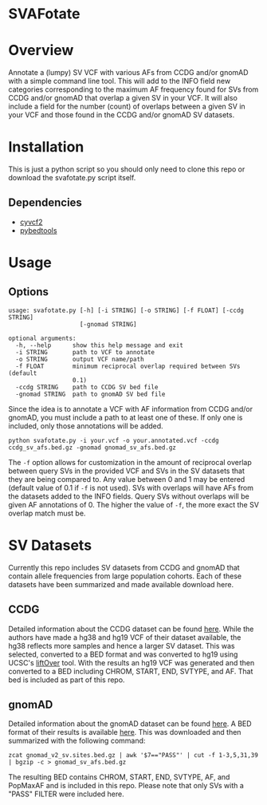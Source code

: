 SVAFotate
=========================

Overview
=========================
Annotate a (lumpy) SV VCF with various AFs from CCDG and/or gnomAD with a 
simple command line tool. This will add to the INFO field new categories
corresponding to the maximum AF frequency found for SVs from CCDG and/or gnomAD
that overlap a given SV in your VCF. It will also include a field for the 
number (count) of overlaps between a given SV in your VCF and those found 
in the CCDG and/or gnomAD SV datasets.

Installation
========================
This is just a python script so you should only need to clone this repo
or download the svafotate.py script itself.

## Dependencies

* [cyvcf2](https://github.com/brentp/cyvcf2)
* [pybedtools](http://daler.github.io/pybedtools/#)

Usage
======================== 
## Options

```
usage: svafotate.py [-h] [-i STRING] [-o STRING] [-f FLOAT] [-ccdg STRING]
                    [-gnomad STRING]

optional arguments:
  -h, --help      show this help message and exit
  -i STRING       path to VCF to annotate
  -o STRING       output VCF name/path
  -f FLOAT        minimum reciprocal overlap required between SVs (default
                  0.1)
  -ccdg STRING    path to CCDG SV bed file
  -gnomad STRING  path to gnomAD SV bed file
```

Since the idea is to annotate a VCF with AF information from CCDG and/or gnomAD, 
you must include a path to at least one of these. If only one is included,
only those annotations will be added.

```
python svafotate.py -i your.vcf -o your.annotated.vcf -ccdg ccdg_sv_afs.bed.gz -gnomad gnomad_sv_afs.bed.gz
```

The `-f` option allows for customization in the amount of reciprocal overlap 
between query SVs in the provided VCF and SVs in the SV datasets that they are 
being compared to. Any value between 0 and 1 may be entered (default value of 
0.1 if `-f` is not used). SVs with overlaps will have AFs from the datasets 
added to the INFO fields. Query SVs without overlaps will be given AF annotations 
of 0. The higher the value of `-f`, the more exact the SV overlap match must be.
 
SV Datasets
==========================
Currently this repo includes SV datasets from CCDG and gnomAD that contain allele frequencies 
from large population cohorts. Each of these datasets have been summarized and made
available download here.

## CCDG

Detailed information about the CCDG dataset can be found [here](https://www.biorxiv.org/content/10.1101/508515v1).
While the authors have made a hg38 and hg19 VCF of their dataset available,
the hg38 reflects more samples and hence a larger SV dataset. This was selected,
converted to a BED format and was converted to hg19 using UCSC's [liftOver](https://genome.ucsc.edu/cgi-bin/hgLiftOver) 
tool. With the results an hg19 VCF was generated and then converted to a BED including
CHROM, START, END, SVTYPE, and AF. That bed is included as part of this repo.

## gnomAD

Detailed information about the gnomAD dataset can be found [here](https://www.biorxiv.org/content/10.1101/578674v1).
A BED format of their results is available [here](https://gnomad.broadinstitute.org/downloads).
This was downloaded and then summarized with the following command:

```
zcat gnomad_v2_sv.sites.bed.gz | awk '$7=="PASS"' | cut -f 1-3,5,31,39 | bgzip -c > gnomad_sv_afs.bed.gz
```

The resulting BED contains CHROM, START, END, SVTYPE, AF, and PopMaxAF and is 
included in this repo. Please note that only SVs with a "PASS" FILTER were 
included here. 